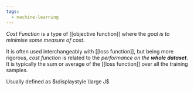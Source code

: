 ```yaml
---
tags:
  - machine-learning
---
```

*Cost Function* is a type of [[objective function]] where the *goal is to minimise some measure of cost*.

It is often used interchangeably with [[loss function]], but being more rigorous, *cost function* is related to the *performance on the **whole dataset***. It is typically the sum or average of the [[loss function]] over all the training samples.

Usually defined as $\displaystyle \large J$

